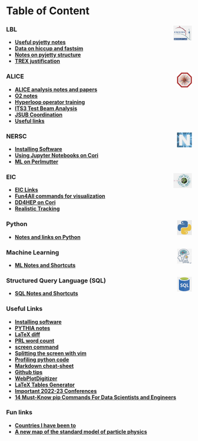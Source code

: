 # Table of Content

### LBL <img src="img/lbl_logo.jpg" width="50" height="40" style="float: right;" />

- **[Useful pyjetty notes](alice/pyjetty_notes.md)**
- **[Data on hiccup and fastsim](alice/hiccup_data_and_fastsim.md)**
- **[Notes on pyjetty structure](alice/pyjetty_structure.md)**
- **[TREX justification](misc/trex.md)**

### ALICE <img src="img/alice_logo.jpg" width="40" height="40" style="float: right;" />

- **[ALICE analysis notes and papers](alice/alice_analysis_notes.md)**
- **[O2 notes](alice/o2notes.md)**
- **[Hyperloop operator training](alice/hyperloop_operator.md)**
- **[ITS3 Test Beam Analysis](alice/its3_test_beam.md)**
- **[JSUB Coordination](alice/jsub.md)**
- **[Useful links](alice/alice_links.md)**

### NERSC <img src="img/nersc_logo.jpg" width="40" height="40" style="float: right;" />

- **[Installing Software](nersc/installing_root.md)**
- **[Using Jupyter Notebooks on Cori](nersc/jupyter.md)**
- **[ML on Perlmutter](nersc/ml_on_perlmutter.md)**

### EIC <img src="img/eic_logo.jpg" width="50" height="40" style="float: right;" />

- **[EIC Links](eic/eic_links.md)**
- **[Fun4All commands for visualization](eic/fun4all_event_display.md)**<br>
- **[DD4HEP on Cori](eic/dd4hep.md)**
- **[Realistic Tracking](eic/realistic_tracking.md)**

### Python <img src="img/python_logo.jpg" width="40" height="40" style="float: right;" />

- **[Notes and links on Python](python.md)**<br>

### Machine Learning <img src="img/ml_logo.jpg" width="40" height="40" style="float: right;" />

- **[ML Notes and Shortcuts](ml/ml.md)**<br>

### Structured Query Language (SQL) <img src="img/sql_logo.jpg" width="40" height="40" style="float: right;" />

- **[SQL Notes and Shortcuts](sql/sql.md)**<br>

### Useful Links

- **[Installing software](misc/installing_software.md)**
- **[PYTHIA notes](misc/pythia.md)**
- **[LaTeX diff](misc/latex_diff.md)**
- **[PRL word count](misc/prl_wordcount.md)**
- **[screen command](misc/screen.md)**
- **[Splitting the screen with vim](misc/vim_commands.md)**
- **[Profiling python code](misc/profiling_python_code.md)**
- **[Markdown cheat-sheet](https://github.com/adam-p/markdown-here/wiki/Markdown-Cheatsheet)**
- **[Github tips](https://ohshitgit.com)**
- **[WebPlotDigitizer](https://automeris.io/WebPlotDigitizer/)**
- **[LaTeX Tables Generator](https://www.tablesgenerator.com)**
- **[Important 2022-23 Conferences](https://indico.cern.ch/event/1120106/contributions/4703309/attachments/2379961/4066282/conferences.pdf)**
- **[14 Must-Know pip Commands For Data Scientists and Engineers](https://towardsdatascience.com/14-must-know-pip-commands-for-data-scientists-and-engineers-a59ebbe0a439)**

### Fun links

- **[Countries I have been to](misc/countries.md)**
- **[A new map of the standard model of particle physics](https://www.quantamagazine.org/a-new-map-of-the-standard-model-of-particle-physics-20201022/)**
